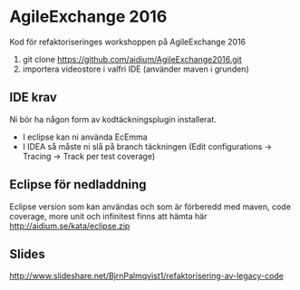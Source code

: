 # AgileExchange 2016
Kod för refaktoriseringes workshoppen på AgileExchange 2016

1. git clone https://github.com/aidium/AgileExchange2016.git
2. importera videostore i valfri IDE (använder maven i grunden)

## IDE krav

Ni bör ha någon form av kodtäckningsplugin installerat.
* I eclipse kan ni använda EcEmma
* I IDEA så måste ni slå på branch täckningen (Edit configurations -> Tracing -> Track per test coverage)

## Eclipse för nedladdning
Eclipse version som kan användas och som är förberedd med maven, code coverage, more unit och infinitest finns att hämta här http://aidium.se/kata/eclipse.zip

## Slides
http://www.slideshare.net/BjrnPalmqvist1/refaktorisering-av-legacy-code
